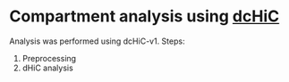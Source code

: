 # Compartment analysis using [dcHiC](https://github.com/ay-lab/dcHiC)

Analysis was performed using dcHiC-v1. Steps:

1. Preprocessing
2. dHiC analysis
